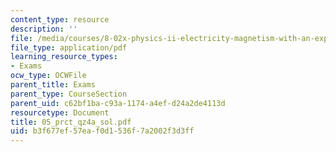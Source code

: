 ```yaml
---
content_type: resource
description: ''
file: /media/courses/8-02x-physics-ii-electricity-magnetism-with-an-experimental-focus-spring-2005/b3f677ef57eaf0d1536f7a2002f3d3ff_05_prct_qz4a_sol.pdf
file_type: application/pdf
learning_resource_types:
- Exams
ocw_type: OCWFile
parent_title: Exams
parent_type: CourseSection
parent_uid: c62bf1ba-c93a-1174-a4ef-d24a2de4113d
resourcetype: Document
title: 05_prct_qz4a_sol.pdf
uid: b3f677ef-57ea-f0d1-536f-7a2002f3d3ff
---
```

